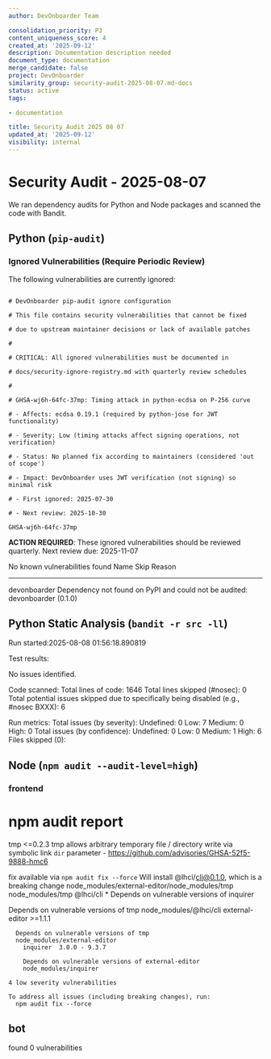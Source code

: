 ```yaml
---
author: DevOnboarder Team

consolidation_priority: P3
content_uniqueness_score: 4
created_at: '2025-09-12'
description: Documentation description needed
document_type: documentation
merge_candidate: false
project: DevOnboarder
similarity_group: security-audit-2025-08-07.md-docs
status: active
tags:

- documentation

title: Security Audit 2025 08 07
updated_at: '2025-09-12'
visibility: internal
---
```


# Security Audit - 2025-08-07

We ran dependency audits for Python and Node packages and scanned the code with Bandit.

## Python (`pip-audit`)

###  Ignored Vulnerabilities (Require Periodic Review)

The following vulnerabilities are currently ignored:

```text

# DevOnboarder pip-audit ignore configuration

# This file contains security vulnerabilities that cannot be fixed

# due to upstream maintainer decisions or lack of available patches

#

# CRITICAL: All ignored vulnerabilities must be documented in

# docs/security-ignore-registry.md with quarterly review schedules

#

# GHSA-wj6h-64fc-37mp: Timing attack in python-ecdsa on P-256 curve

# - Affects: ecdsa 0.19.1 (required by python-jose for JWT functionality)

# - Severity: Low (timing attacks affect signing operations, not verification)

# - Status: No planned fix according to maintainers (considered 'out of scope')

# - Impact: DevOnboarder uses JWT verification (not signing) so minimal risk

# - First ignored: 2025-07-30

# - Next review: 2025-10-30

GHSA-wj6h-64fc-37mp

```

**ACTION REQUIRED**: These ignored vulnerabilities should be reviewed quarterly.
Next review due: 2025-11-07

No known vulnerabilities found
Name         Skip Reason
------------ ---------------------------------------------------------------------------

devonboarder Dependency not found on PyPI and could not be audited: devonboarder (0.1.0)

## Python Static Analysis (`bandit -r src -ll`)

Run started:2025-08-08 01:56:18.890819

Test results:

   No issues identified.

Code scanned:
   Total lines of code: 1646
   Total lines skipped (#nosec): 0
   Total potential issues skipped due to specifically being disabled (e.g., #nosec BXXX): 6

Run metrics:
   Total issues (by severity):
      Undefined: 0
      Low: 7
      Medium: 0
      High: 0
   Total issues (by confidence):
      Undefined: 0
      Low: 0
      Medium: 1
      High: 6
Files skipped (0):

## Node (`npm audit --audit-level=high`)

### frontend

# npm audit report

tmp  <=0.2.3
tmp allows arbitrary temporary file / directory write via symbolic link `dir` parameter - <https://github.com/advisories/GHSA-52f5-9888-hmc6>

fix available via `npm audit fix --force`
Will install @lhci/cli@0.1.0, which is a breaking change
node_modules/external-editor/node_modules/tmp
node_modules/tmp
  @lhci/cli  *
  Depends on vulnerable versions of inquirer

  Depends on vulnerable versions of tmp
  node_modules/@lhci/cli
  external-editor  >=1.1.1

```console
  Depends on vulnerable versions of tmp
  node_modules/external-editor
    inquirer  3.0.0 - 9.3.7

    Depends on vulnerable versions of external-editor
    node_modules/inquirer

4 low severity vulnerabilities

To address all issues (including breaking changes), run:
  npm audit fix --force

```

## bot

found 0 vulnerabilities
